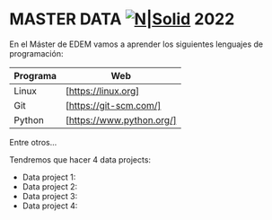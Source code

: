 # MASTER DATA  [![N|Solid](https://edem.eu/wp-content/plugins/edem-shortcodes/public/img/logo-Edem.png)]()   2022



En el Máster de EDEM vamos a aprender los siguientes lenguajes de programación:

| Programa | Web |
| ------ | ------ |
| Linux | [https://linux.org] |
| Git | [https://git-scm.com/] |
| Python | [https://www.python.org/] |


Entre otros...

Tendremos que hacer 4 data projects:

- Data project 1: 
- Data project 2:
- Data project 3:
- Data project 4:
  